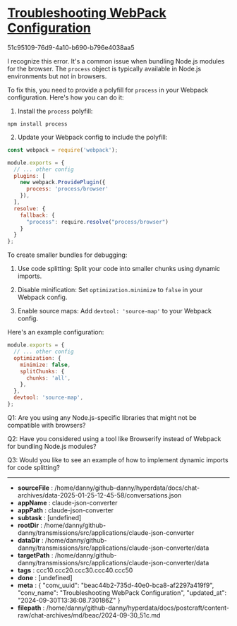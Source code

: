 # [Troubleshooting WebPack Configuration](https://claude.ai/chat/beac44b2-735d-40e0-bca8-af2297a419f9)

51c95109-76d9-4a10-b690-b796e4038aa5

 I recognize this error. It's a common issue when bundling Node.js modules for the browser. The `process` object is typically available in Node.js environments but not in browsers.

To fix this, you need to provide a polyfill for `process` in your Webpack configuration. Here's how you can do it:

1. Install the `process` polyfill:

```
npm install process
```

2. Update your Webpack config to include the polyfill:

```javascript
const webpack = require('webpack');

module.exports = {
  // ... other config
  plugins: [
    new webpack.ProvidePlugin({
      process: 'process/browser'
    }),
  ],
  resolve: {
    fallback: {
      "process": require.resolve("process/browser")
    }
  }
};
```

To create smaller bundles for debugging:

1. Use code splitting: 
   Split your code into smaller chunks using dynamic imports.

2. Disable minification:
   Set `optimization.minimize` to `false` in your Webpack config.

3. Enable source maps:
   Add `devtool: 'source-map'` to your Webpack config.

Here's an example configuration:

```javascript
module.exports = {
  // ... other config
  optimization: {
    minimize: false,
    splitChunks: {
      chunks: 'all',
    },
  },
  devtool: 'source-map',
};
```

Q1: Are you using any Node.js-specific libraries that might not be compatible with browsers?

Q2: Have you considered using a tool like Browserify instead of Webpack for bundling Node.js modules?

Q3: Would you like to see an example of how to implement dynamic imports for code splitting?

---

* **sourceFile** : /home/danny/github-danny/hyperdata/docs/chat-archives/data-2025-01-25-12-45-58/conversations.json
* **appName** : claude-json-converter
* **appPath** : claude-json-converter
* **subtask** : [undefined]
* **rootDir** : /home/danny/github-danny/transmissions/src/applications/claude-json-converter
* **dataDir** : /home/danny/github-danny/transmissions/src/applications/claude-json-converter/data
* **targetPath** : /home/danny/github-danny/transmissions/src/applications/claude-json-converter/data
* **tags** : ccc10.ccc20.ccc30.ccc40.ccc50
* **done** : [undefined]
* **meta** : {
  "conv_uuid": "beac44b2-735d-40e0-bca8-af2297a419f9",
  "conv_name": "Troubleshooting WebPack Configuration",
  "updated_at": "2024-09-30T13:36:08.730186Z"
}
* **filepath** : /home/danny/github-danny/hyperdata/docs/postcraft/content-raw/chat-archives/md/beac/2024-09-30_51c.md